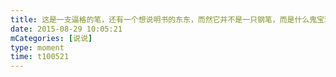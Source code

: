 ```yaml
---
title: 这是一支逼格的笔，还有一个想说明书的东东，而然它并不是一只钢笔，而是什么鬼宝珠笔😳，也就装逼用用😏
date: 2015-08-29 10:05:21
mCategories: [说说]
type: moment
time: t100521
---
```


<div id="pics-20150829100521"></div>

<script src="/lib/moment/pics.js"></script>
<script>
var data = [
    {"link": "2015-08-29_000000.webp", "type": "shuoshuo"},
    {"link": "2015-08-29_000001.webp", "type": "shuoshuo"},
    {"link": "2015-08-29_000002.webp", "type": "shuoshuo"},
    {"link": "2015-08-29_000003.webp", "type": "shuoshuo"},
    {"link": "2015-08-29_000004.webp", "type": "shuoshuo"},
    {"link": "2015-08-29_000005.webp", "type": "shuoshuo"}
];
picsRender(data, "pics-20150829100521");
</script>
